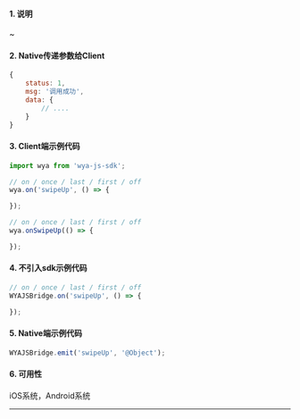 #### 1. 说明

~

#### 2. Native传递参数给Client

```javascript
{
	status: 1,
	msg: '调用成功',
	data: {
		// ....
	}
}
```

#### 3. Client端示例代码

```javascript
import wya from 'wya-js-sdk';

// on / once / last / first / off
wya.on('swipeUp', () => {

});

// on / once / last / first / off
wya.onSwipeUp(() => {

});
```

#### 4. 不引入sdk示例代码

```javascript
// on / once / last / first / off
WYAJSBridge.on('swipeUp', () => {

});
```

#### 5. Native端示例代码

```javascript
WYAJSBridge.emit('swipeUp', '@Object');
```

#### 6. 可用性

iOS系统，Android系统

---------

